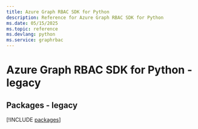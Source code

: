```yaml
---
title: Azure Graph RBAC SDK for Python
description: Reference for Azure Graph RBAC SDK for Python
ms.date: 05/15/2025
ms.topic: reference
ms.devlang: python
ms.service: graphrbac
---
```

# Azure Graph RBAC SDK for Python - legacy
## Packages - legacy
[!INCLUDE [packages](graph-rbac-index.md)]